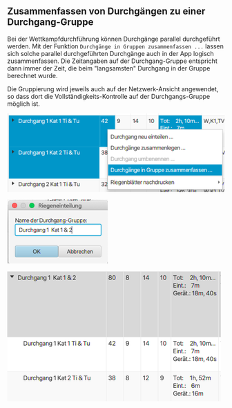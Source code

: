 
## Zusammenfassen von Durchgängen zu einer Durchgang-Gruppe

Bei der Wettkampfdurchführung können Durchgänge parallel durchgeführt werden. 
Mit der Funktion `Durchgänge in Gruppen zusammenfassen ...` lassen sich solche parallel durchgeführten Durchgänge auch in der App logisch zusammenfassen.
Die Zeitangaben auf der Durchgang-Gruppe entspricht dann immer der Zeit, die beim "langsamsten" Durchgang in der Gruppe berechnet wurde. 

Die Gruppierung wird jeweils auch auf der Netzwerk-Ansicht angewendet, so dass dort die Vollständigkeits-Kontrolle auf der Durchgangs-Gruppe möglich ist.

![Durchgang gruppieren](/assets/durchgang-gruppieren.png)

![Durchganggruppe bezeichnen](/assets/name-durchganggruppe.png)

![Gruppierte Durchgänge](/assets/gruppierte-durchgaenge.png)